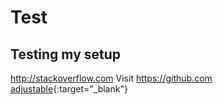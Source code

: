 # Test
## Testing my setup
<a href="http://stackoverflow.com" target="_blank">http://stackoverflow.com</a>
Visit https://github.com
[adjustable](http://google.com "Giiidd"){:target="_blank"}
